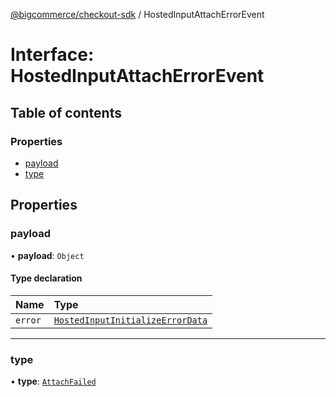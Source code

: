 [@bigcommerce/checkout-sdk](../README.md) / HostedInputAttachErrorEvent

# Interface: HostedInputAttachErrorEvent

## Table of contents

### Properties

- [payload](HostedInputAttachErrorEvent.md#payload)
- [type](HostedInputAttachErrorEvent.md#type)

## Properties

### payload

• **payload**: `Object`

#### Type declaration

| Name | Type |
| :------ | :------ |
| `error` | [`HostedInputInitializeErrorData`](HostedInputInitializeErrorData.md) |

___

### type

• **type**: [`AttachFailed`](../enums/HostedInputEventType.md#attachfailed)
